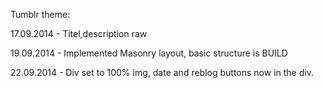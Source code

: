 Tumblr theme:

17.09.2014 - Titel,description raw

19.09.2014 - Implemented Masonry layout, basic structure is BUILD

22.09.2014 - Div set to 100% img, date and reblog buttons now in the div.